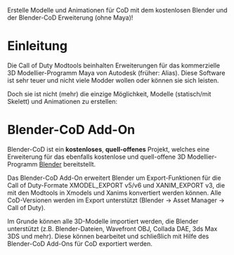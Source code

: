 Erstelle Modelle und Animationen für CoD mit dem kostenlosen Blender und der Blender-CoD Erweiterung (ohne Maya)!

# Einleitung #

Die Call of Duty Modtools beinhalten Erweiterungen für das kommerzielle 3D Modellier-Programm Maya von Autodesk (früher: Alias). Diese Software ist sehr teuer und nicht viele Modder wollen oder können sie sich leisten.

Doch sie ist nicht (mehr) die einzige Möglichkeit, Modelle (statisch/mit Skelett) und Animationen zu erstellen:


# Blender-CoD Add-On #

Blender-CoD ist ein **kostenloses**, **quell-offenes** Projekt, welches eine Erweiterung für das ebenfalls kostenlose und quell-offene 3D Modellier-Programm [Blender](http://blender.org) bereitstellt.

Das Blender-CoD Add-On erweitert Blender um Export-Funktionen für die Call of Duty-Formate XMODEL\_EXPORT v5/v6 und XANIM\_EXPORT v3, die mit den Modtools in Xmodels und Xanims konvertiert werden können. Alle CoD-Versionen werden im Export unterstützt (Blender -> Asset Manager -> Call of Duty).

Im Grunde können alle 3D-Modelle importiert werden, die Blender unterstützt (z.B. Blender-Dateien, Wavefront OBJ, Collada DAE, 3ds Max 3DS und mehr). Diese können bearbeitet und schließlich mit Hilfe des Blender-CoD Add-Ons für CoD exportiert werden.